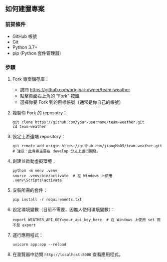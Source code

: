 
## 如何建置專案

### 前提條件

- GitHub 帳號
- Git
- Python 3.7+
- pip (Python 套件管理器)

### 步驟

1. Fork 專案儲存庫：
   - 訪問 https://github.com/original-owner/team-weather
   - 點擊頁面右上角的 "Fork" 按鈕
   - 選擇你要 Fork 到的目標帳號（通常是你自己的帳號）

2. 複製你 Fork 的 reposotry：
   ```
   git clone https://github.com/your-username/team-weather.git
   cd team-weather
   ```

3. 設定上游遠端 repository：
   ```
   git remote add origin https://github.com/jiangMo09/team-weather.git # 注意：此專案主要在 develop 分支上進行開發。
   ```

4. 創建並啟動虛擬環境：
   ```
   python -m venv .venv
   source .venv/bin/activate  # 在 Windows 上使用 .venv\Scripts\activate
   ```

5. 安裝所需的套件：
   ```
   pip install -r requirements.txt
   ```

6. 設定環境變數（目前不需要，因無人使用環境變數）：
   ```
   export WEATHER_API_KEY=your_api_key_here  # 在 Windows 上使用 set 而不是 export
   ```

7. 運行應用程式：
   ```
   uvicorn app:app --reload
   ```

8. 在瀏覽器中訪問 `http://localhost:8000` 查看應用程式。
